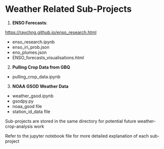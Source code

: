 # Weather Related Sub-Projects

1. __ENSO Forecasts__: 

https://raychng.github.io/enso_research.html
- enso_research.ipynb
- enso_iri_prob.json
- eno_plumes.json
- ENSO_forecasts_visualisations.html

2. __Pulling Crop Data from GBQ__
- pulling_crop_data.ipynb

3. __NOAA GSOD Weather Data__
- weather_gsod.ipynb
- gsodpy.py
- noaa_gsod file
- station_id_data file

Sub-projects are stored in the same directory for potential future weather-crop-analysis work

Refer to the jupyter notebook file for more detailed explanation of each sub-project

